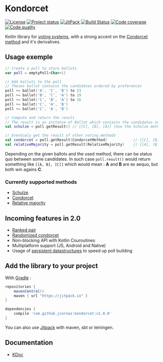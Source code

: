 # Kondorcet
[![License](https://img.shields.io/badge/license-LGPL--3.0-blue.svg)](LICENSE)
[![Project status](https://img.shields.io/badge/status-stable-brightgreen.svg)](https://gist.githubusercontent.com/jcornaz/46736c3d1f21b4c929bd97549b7406b2/raw/ProjectStatusFlow)
[![JitPack](https://jitpack.io/v/jcornaz/kondorcet.svg)](https://jitpack.io/#jcornaz/kondorcet)
[![Build Status](https://travis-ci.org/jcornaz/kondorcet.svg?branch=master)](https://travis-ci.org/jcornaz/kondorcet)
[![Code coverage](https://codecov.io/gh/jcornaz/kondorcet/branch/master/graph/badge.svg)](https://codecov.io/gh/jcornaz/kondorcet)
[![Code quality](https://codebeat.co/badges/89ad94c4-1348-42ea-8211-73e28c36fc6c)](https://codebeat.co/projects/github-com-jcornaz-kondorcet-master)

Kotlin library for [voting systems](https://en.wikipedia.org/wiki/Voting_system), with a strong accent on the [Condorcet method](https://en.wikipedia.org/wiki/Condorcet_method) and it's derivatives.

## Usage exemple
```kotlin
// Create a poll to store ballots
var poll = emptyPoll<Char>()

// Add ballots to the poll
// Theses ballot contains the candidates ordered by preferences
poll += ballot('A', 'C', 'B') to 23
poll += ballot('B', 'C', 'A') to 19
poll += ballot('C', 'B', 'A') to 16
poll += ballot('C', 'A', 'B')
poll += ballot('C', 'A', 'B')

// Compute and return the result
// The result is an instance of Ballot which contains the candidates ordered from the winners to the losers
val schulze = poll.getResult() // [[C], [B], [A]] (Use the Schulze method by default)

// Eventualy get the result of other voting methods
val condorcet = poll.getResult(CondorcetMethod)            // [[C], [B], [A]] (identical of the Schulze method in this case)
val relativeMajority = poll.getResult(RelativeMajority)    // [[A], [B], [C]]
```

Depending on the given ballots and the used method, there can be status quo between some candidates.
In such case `poll.result()` would return something like `[[A, B], [C]]` which would mean : **A** and **B** are ex aequo, but both win agains **C**.

### Currently supported methods
* [Schulze](https://en.wikipedia.org/wiki/Schulze_method)
* [Condorcet](https://en.wikipedia.org/wiki/Condorcet_method)
* [Relative majority](https://en.wikipedia.org/wiki/Plurality_(voting)#Majority_versus_plurality)

## Incoming features in 2.0
* [Ranked pair](https://en.wikipedia.org/wiki/Ranked_pairs)
* [Randomized condorcet](http://www.science4all.org/wp-content/uploads/RandomizedCondorcet.pdf)
* Non-blocking API with Kotlin Couroutines
* Multiplatform support (JS, Android and Native)
* Usage of [persistent datastructures](https://en.wikipedia.org/wiki/Persistent_data_structure) to speed up poll building

## Add the library to your project
With [Gradle](https://gradle.org) :
```gradle
repositories {
    mavenCentral()
    maven { url "https://jitpack.io" }
}

dependencies {
    compile 'com.github.jcornaz:kondorcet:v1.0.0'
}
```

You can also use [Jitpack](https://jitpack.io/#jcornaz/kondorcet) with maven, sbt or leiningen.

## Documentation
* [KDoc](https://jcornaz.github.io/kondorcet/doc/1.0/kondorcet/)
